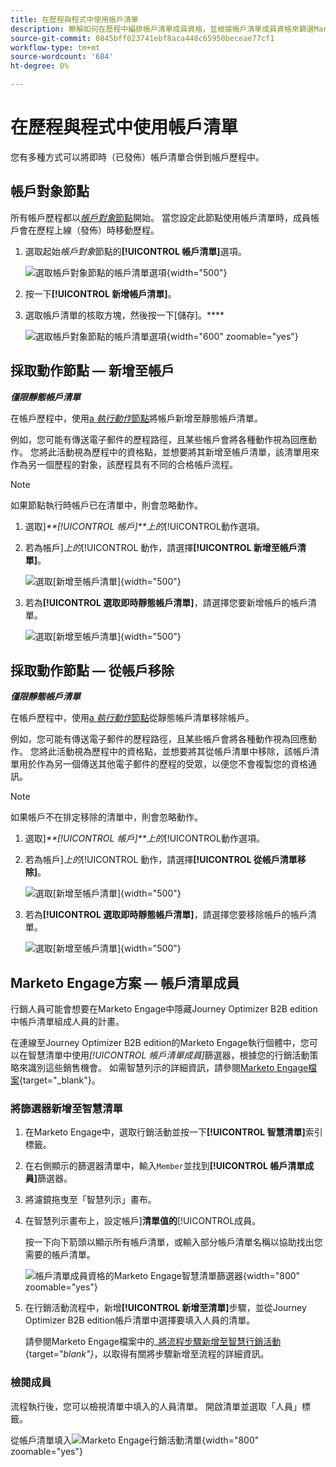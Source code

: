 ```yaml
---
title: 在歷程與程式中使用帳戶清單
description: 瞭解如何在歷程中編排帳戶清單成員資格，並根據帳戶清單成員資格來篩選Marketo Engage智慧清單。
source-git-commit: 0845bff023741ebf8aca448c65950beceae77cf1
workflow-type: tm+mt
source-wordcount: '684'
ht-degree: 0%

---
```


# 在歷程與程式中使用帳戶清單

您有多種方式可以將即時（已發佈）帳戶清單合併到帳戶歷程中。

## 帳戶對象節點

所有帳戶歷程都以&#x200B;[_帳戶對象_&#x200B;節點](../journeys/account-audience-nodes.md)開始。 當您設定此節點使用帳戶清單時，成員帳戶會在歷程上線（發佈）時移動歷程。

1. 選取起始&#x200B;_帳戶對象_&#x200B;節點的&#x200B;**[!UICONTROL 帳戶清單]**&#x200B;選項。

   ![選取帳戶對象節點的帳戶清單選項](../journeys/assets/node-audience-account-list.png){width="500"}

1. 按一下&#x200B;**[!UICONTROL 新增帳戶清單]**。

1. 選取帳戶清單的核取方塊，然後按一下[儲存]。****

   ![選取帳戶對象節點的帳戶清單選項](../journeys/assets/node-audience-account-list-select-dialog.png){width="600" zoomable="yes"}

## 採取動作節點 — 新增至帳戶

**_僅限靜態帳戶清單_**

在帳戶歷程中，使用[a _執行動作_&#x200B;節點](../journeys/action-nodes.md)將帳戶新增至靜態帳戶清單。

例如，您可能有傳送電子郵件的歷程路徑，且某些帳戶會將各種動作視為回應動作。 您將此活動視為歷程中的資格點，並想要將其新增至帳戶清單，該清單用來作為另一個歷程的對象，該歷程具有不同的合格帳戶流程。

>[!NOTE]
>
>如果節點執行時帳戶已在清單中，則會忽略動作。

1. 選取&#x200B;]_**[!UICONTROL 帳戶]**上的_[!UICONTROL &#x200B;動作選項。

1. 若為帳戶&#x200B;]_上的_[!UICONTROL &#x200B;動作，請選擇&#x200B;**[!UICONTROL 新增至帳戶清單]**。

   ![選取[新增至帳戶清單]](../journeys/assets/node-action-account-add-to-account-list.png){width="500"}

1. 若為&#x200B;**[!UICONTROL 選取即時靜態帳戶清單]**，請選擇您要新增帳戶的帳戶清單。

   ![選取[新增至帳戶清單]](../journeys/assets/node-action-account-add-to-account-list-select.png){width="500"}

## 採取動作節點 — 從帳戶移除

**_僅限靜態帳戶清單_**

在帳戶歷程中，使用[a _執行動作_&#x200B;節點](../journeys/action-nodes.md)從靜態帳戶清單移除帳戶。

例如，您可能有傳送電子郵件的歷程路徑，且某些帳戶會將各種動作視為回應動作。 您將此活動視為歷程中的資格點，並想要將其從帳戶清單中移除，該帳戶清單用於作為另一個傳送其他電子郵件的歷程的受眾，以便您不會複製您的資格通訊。

>[!NOTE]
>
>如果帳戶不在排定移除的清單中，則會忽略動作。

1. 選取&#x200B;]_**[!UICONTROL 帳戶]**上的_[!UICONTROL &#x200B;動作選項。

1. 若為帳戶&#x200B;]_上的_[!UICONTROL &#x200B;動作，請選擇&#x200B;**[!UICONTROL 從帳戶清單移除]**。

   ![選取[新增至帳戶清單]](../journeys/assets/node-action-account-remove-from-account-list.png){width="500"}

1. 若為&#x200B;**[!UICONTROL 選取即時靜態帳戶清單]**，請選擇您要移除帳戶的帳戶清單。

   ![選取[新增至帳戶清單]](../journeys/assets/node-action-account-remove-from-account-list-select.png){width="500"}

## Marketo Engage方案 — 帳戶清單成員

行銷人員可能會想要在Marketo Engage中隱藏Journey Optimizer B2B edition中帳戶清單組成人員的計畫。

在連線至Journey Optimizer B2B edition的Marketo Engage執行個體中，您可以在智慧清單中使用&#x200B;_[!UICONTROL 帳戶清單成員]_&#x200B;篩選器，根據您的行銷活動策略來識別這些銷售機會。 如需智慧列示的詳細資訊，請參閱[Marketo Engage檔案](https://experienceleague.adobe.com/en/docs/marketo/using/product-docs/core-marketo-concepts/smart-lists-and-static-lists/understanding-smart-lists){target="_blank"}。

### 將篩選器新增至智慧清單

1. 在Marketo Engage中，選取行銷活動並按一下&#x200B;**[!UICONTROL 智慧清單]**&#x200B;索引標籤。

1. 在右側顯示的篩選器清單中，輸入`Member`並找到&#x200B;**[!UICONTROL 帳戶清單成員]**&#x200B;篩選器。

1. 將濾鏡拖曳至「智慧列示」畫布。

1. 在智慧列示畫布上，設定帳戶&#x200B;]**清單值的**[!UICONTROL &#x200B;成員。

   按一下向下箭頭以顯示所有帳戶清單，或輸入部分帳戶清單名稱以協助找出您需要的帳戶清單。

   ![帳戶清單成員資格的Marketo Engage智慧清單篩選器](./assets/account-lists-marketo-engage-smart-list.png){width="800" zoomable="yes"}

1. 在行銷活動流程中，新增&#x200B;**[!UICONTROL 新增至清單]**&#x200B;步驟，並從Journey Optimizer B2B edition帳戶清單中選擇要填入人員的清單。

   請參閱Marketo Engage檔案中的&#x200B;_[將流程步驟新增至智慧行銷活動](https://experienceleague.adobe.com/en/docs/marketo/using/product-docs/core-marketo-concepts/smart-campaigns/flow-actions/add-a-flow-step-to-a-smart-campaign){target="_blank"}_，以取得有關將步驟新增至流程的詳細資訊。

### 檢閱成員

流程執行後，您可以檢視清單中填入的人員清單。 開啟清單並選取「人員」標籤。

從帳戶清單填入![Marketo Engage行銷活動清單](./assets/account-lists-marketo-engage-smart-list-people.png){width="800" zoomable="yes"}

